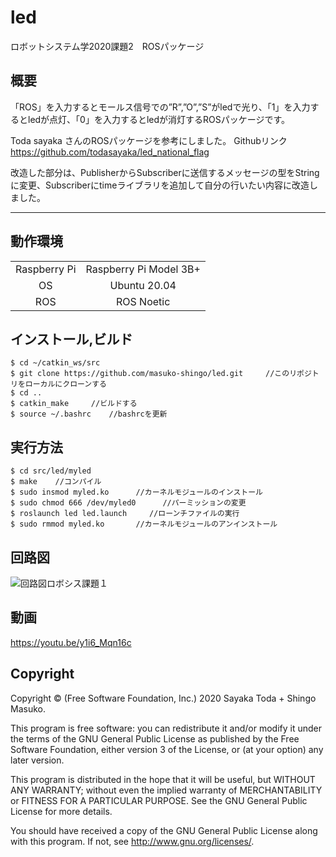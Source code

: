 # led
ロボットシステム学2020課題2　ROSパッケージ
## 概要

「ROS」を入力するとモールス信号での”R”,”O”,”S”がledで光り、「1」を入力するとledが点灯、「0」を入力するとledが消灯するROSパッケージです。
  
Toda sayaka さんのROSパッケージを参考にしました。
  Githubリンク
https://github.com/todasayaka/led_national_flag
  
改造した部分は、PublisherからSubscriberに送信するメッセージの型をStringに変更、Subscriberにtimeライブラリを追加して自分の行いたい内容に改造しました。

---

## 動作環境
|||
|:--:|:--:|
| Raspberry Pi | Raspberry Pi Model 3B+ |
| OS | Ubuntu 20.04 |
| ROS | ROS Noetic |

## インストール,ビルド
```
$ cd ~/catkin_ws/src
$ git clone https://github.com/masuko-shingo/led.git     //このリポジトリをローカルにクローンする
$ cd ..
$ catkin_make     //ビルドする
$ source ~/.bashrc    //bashrcを更新
```

## 実行方法
```
$ cd src/led/myled
$ make    //コンパイル
$ sudo insmod myled.ko      //カーネルモジュールのインストール
$ sudo chmod 666 /dev/myled0      //パーミッションの変更
$ roslaunch led led.launch     //ローンチファイルの実行
$ sudo rmmod myled.ko       //カーネルモジュールのアンインストール
```

## 回路図
![回路図ロボシス課題１](https://user-images.githubusercontent.com/72721963/101239901-aa4b0a80-372e-11eb-9ddb-fcbab11e1ce7.png)

## 動画
https://youtu.be/y1i6_Mqn16c

## Copyright
Copyright © (Free Software Foundation, Inc.) 2020  Sayaka Toda + Shingo Masuko. 

This program is free software: you can redistribute it and/or modify
    it under the terms of the GNU General Public License as published by
    the Free Software Foundation, either version 3 of the License, or
    (at your option) any later version.

This program is distributed in the hope that it will be useful,
    but WITHOUT ANY WARRANTY; without even the implied warranty of
    MERCHANTABILITY or FITNESS FOR A PARTICULAR PURPOSE.  See the
    GNU General Public License for more details.

You should have received a copy of the GNU General Public License
    along with this program.  If not, see <http://www.gnu.org/licenses/>.
